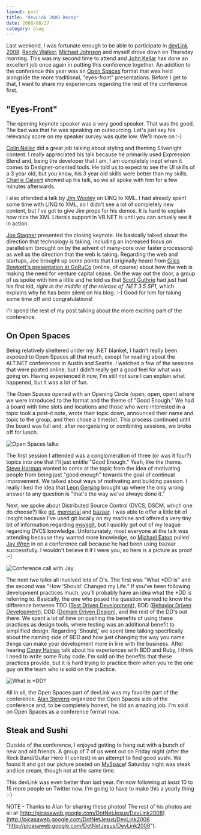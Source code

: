 ```yaml
---
layout: post
title: "devLink 2008 Recap"
date: 2008/08/27
category: blog
---
```


Last weekend, I was fortunate enough to be able to participate in [devLink
2008](http://devlink.net). [Randy Walker](http://www.mysoftwarestartup.com/),
[Michael Johnson](http://michaelcodes.net/) and myself drove down on Thursday
morning. This was my second time to attend and [John
Kellar](http://www.anvilsystems.com/Blog/tabid/114/Default.aspx) has done an
excellent job once again in putting this conference together. An addition to
the conference this year was an [Open
Spaces](http:/en.wikipedia.org/wiki/Open_Space_Technology) format that was held
alongside the more traditional, "eyes-front" presentations. Before I get to
that, I want to share my experiences regarding the rest of the conference
first. 

## "Eyes-Front"

The opening keynote speaker was a very good speaker. That was the good. The bad
was that he was speaking on outsourcing. Let's just say his relevancy score on
my speaker survey was quite low. We'll move on :-) 

[Colin Neller](http://www.colinneller.com/blog/) did a great job talking about
styling and theming Silverlight content. I really appreciated his talk because
he primarily used Expression Blend and, being the developer that I am, I am
completely inept when it comes to Designer-oriented tools. He told us to expect
to see the UI skills of a 3 year old, but you know, his 3 year old skills were
better than my skills. [Charlie Calvert](http://blogs.msdn.com/charlie/) showed
up his talk, so we all spoke with him for a few minutes afterwards. 

I also attended a talk by [Jim Wooley](http://www.thinqlinq.com/) on LINQ to
XML. I had already spent some time with LINQ to XML, so I didn't see a lot of
completely new content, but I've got to give Jim props for his demos. It is
hard to explain how nice the XML Literals support in VB.NET is until you can
actually see it in action. 

[Joe Stagner](http://www.misfitgeek.com/) presented the closing keynote. He
basically talked about the direction that technology is taking, including an
increased focus on parallelism (brought on by the advent of many-core over
faster processors) as well as the direction that the web is taking. Regarding
the web and startups, Joe brought up some points that I originally heard from
[Giles Bowkett's presentation at
GoRuCo](http://goruco2008.confreaks.com/02_bowkett.html) (online, of course)
about how the web is making the need for venture capital cease. On the way out
the door, a group of us spoke with him a little and he told us that [Scott
Guthrie](http://weblogs.asp.net/scottgu) had just had his first kid, *right in
the middle of the release of .NET 3.5 SP1*, which explains why he has been
silent on his blog. :-) Good for him for taking some time off and
congratulations! 

I'll spend the rest of my post talking about the more exciting part of the
conference.

## On Open Spaces

Being relatively sheltered under my .NET blanket, I hadn't really been exposed
to Open Spaces all that much, except for reading about the ALT.NET conferences
in Austin and Seattle. I watched a few of the sessions that were posted online,
but I didn't really get a good feel for what was going on. Having experienced
it now, I'm still not sure I can explain what happened, but it was a lot of
fun. 

The Open Spaces opened with an Opening Circle (open, open, open) where we were
introduced to the format and the theme of "Good Enough." We had a board with
time slots and locations and those who were interested in a topic took a
post-it note, wrote their topic down, announced their name and topic to the
group, and then chose a timeslot. This process continued until the board was
full and, after reorganizing or combining sessions, we broke off for lunch. 

![Open Spaces talks](https://s3.amazonaws.com/mohundro/blog/WindowsLiveWriter/devLink2008Recap_E937/image4.png)

The first session I attended was a conglomeration of three (or was it four?)
topics into one that I'll just entitle "Good Enough." Yeah, like the theme.
[Steve Harman](http://stevenharman.net/) wanted to come at the topic from the
idea of motivating people from being just "good enough" towards the goal of
continual improvement. We talked about ways of motivating and building passion.
I really liked the idea that [Leon Gersing](http://www.fallenrogue.com/)
brought up where the only wrong answer to any question is "that's the way we've
always done it." 

Next, we spoke about Distributed Source Control (DVCS, DSCM, which one do
choose?) like [git](http://git.or.cz/),
[mercurial](http://www.selenic.com/mercurial/wiki/) and
[bazaar](http://bazaar-vcs.org/). I was able to offer a little bit of insight
because I've used git locally on my machine and offered a very tiny bit of
information regarding [msysgit](http://code.google.com/p/msysgit/), but I
quickly got out of my league regarding DVCS knowledge. Unfortunately, most
everyone at the talk was attending because they wanted more knowledge, so
[Michael Eaton](http://michaeleatonconsulting.com/blog/) pulled [Jay
Wren](http://jrwren.wrenfam.com/blog/) in on a conference call because he had
been using bazaar successfully. I wouldn't believe it if I were you, so here is
a picture as proof :-) 

![Conference call with Jay](https://s3.amazonaws.com/mohundro/blog/WindowsLiveWriter/devLink2008Recap_E937/image_7.png)

The next two talks all involved lots of D's. The first was "What \*DD is" and
the second was "How 'Should' Changed my Life." If you've been following
development practices much, you'll probably have an idea what the \*DD is
referring to. Basically, the one who posed the question wanted to know the
difference between TDD ([Test Driven
Development](http://en.wikipedia.org/wiki/Test-driven_development)), BDD
([Behavior Driven
Development](http://en.wikipedia.org/wiki/Behavior_Driven_Development)), DDD
([Domain Driven Design](http://en.wikipedia.org/wiki/Domain_driven_design)),
and the rest of the DD's out there. We spent a lot of time on pushing the
benefits of using these practices as design tools, where testing was an
additional benefit to simplified design. Regarding 'Should,' we spent time
talking specifically about the naming side of BDD and how just changing the way
you name things can make your development more in line with the business. After
hearing [Corey Haines](http://www.coreyhaines.com/coreysramblings/) talk about
his experiences with BDD and Ruby, I think I need to write some Ruby code. I'm
sold on the benefits that these practices provide, but it is hard trying to
practice them when you're the one guy on the team who is sold on the practice. 

![What is *DD?](https://s3.amazonaws.com/mohundro/blog/WindowsLiveWriter/devLink2008Recap_E937/image8.png)

All in all, the Open Spaces part of devLink was my favorite part of the
conference. [Alan Stevens](http://netcave.org/) organized the Open Spaces side
of the conference and, to be completely honest, he did an amazing job. I'm sold
on Open Spaces as a conference format now.

## Steak and Sushi

Outside of the conference, I enjoyed getting to hang out with a bunch of new
and old friends. A group of 7 of us went out on Friday night (after the Rock
Band/Guitar Hero III contest) in an attempt to find good sushi. We found it and
got our picture posted on [MySpace](http://www.myspace.com/ayasushi)! Saturday
night was steak and ice cream, though not at the same time. 

This devLink was even better than last year. I'm now following *at least* 10 to
15 more people on Twitter now. I'm going to have to make this a yearly thing
:-) 

NOTE - Thanks to Alan for sharing these photos! The rest of his photos are all
at
[http://picasaweb.google.com/DotNetJesus/DevLink2008](http://picasaweb.google.com/DotNetJesus/DevLink2008
"http://picasaweb.google.com/DotNetJesus/DevLink2008"). 

